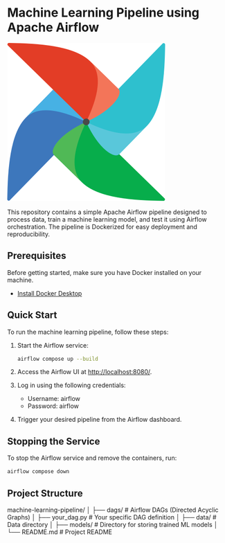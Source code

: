 # Machine Learning Pipeline using Apache Airflow

![Airflow Logo](https://github.com/apache/airflow/blob/main/airflow/www/static/pin.svg)



This repository contains a simple Apache Airflow pipeline designed to process data, train a machine learning model, and test it using Airflow orchestration. The pipeline is Dockerized for easy deployment and reproducibility.

## Prerequisites

Before getting started, make sure you have Docker installed on your machine.

- [Install Docker Desktop](https://www.docker.com/products/docker-desktop/)

## Quick Start

To run the machine learning pipeline, follow these steps:

1. Start the Airflow service:

    ```bash
    airflow compose up --build
    ```

2. Access the Airflow UI at [http://localhost:8080/](http://localhost:8080/).

3. Log in using the following credentials:
   - Username: airflow
   - Password: airflow

4. Trigger your desired pipeline from the Airflow dashboard.

## Stopping the Service

To stop the Airflow service and remove the containers, run:

```bash
airflow compose down
```




## Project Structure

machine-learning-pipeline/
│
├── dags/            # Airflow DAGs (Directed Acyclic Graphs)
│   ├── your_dag.py  # Your specific DAG definition
│
├── data/            # Data directory
│
├── models/          # Directory for storing trained ML models
│
└── README.md        # Project README
